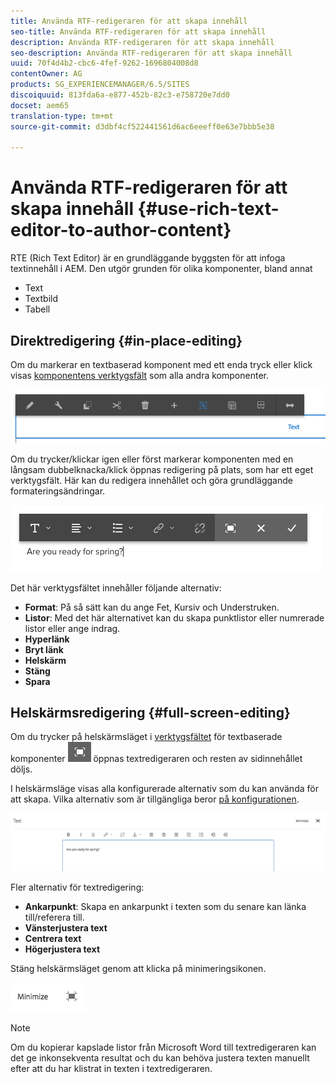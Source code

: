 ```yaml
---
title: Använda RTF-redigeraren för att skapa innehåll
seo-title: Använda RTF-redigeraren för att skapa innehåll
description: Använda RTF-redigeraren för att skapa innehåll
seo-description: Använda RTF-redigeraren för att skapa innehåll
uuid: 70f4d4b2-cbc6-4fef-9262-1696804008d8
contentOwner: AG
products: SG_EXPERIENCEMANAGER/6.5/SITES
discoiquuid: 813fda6a-e877-452b-82c3-e758720e7dd0
docset: aem65
translation-type: tm+mt
source-git-commit: d3dbf4cf522441561d6ac6eeeff0e63e7bbb5e38

---
```



# Använda RTF-redigeraren för att skapa innehåll {#use-rich-text-editor-to-author-content}

RTE (Rich Text Editor) är en grundläggande byggsten för att infoga textinnehåll i AEM. Den utgör grunden för olika komponenter, bland annat

* Text
* Textbild
* Tabell

## Direktredigering {#in-place-editing}

Om du markerar en textbaserad komponent med ett enda tryck eller klick visas [komponentens verktygsfält](/help/sites-authoring/editing-content.md#editmovecopypastedeletetouchoptimizedui) som alla andra komponenter.

![screen_shot_2018-03-21at163054](assets/screen_shot_2018-03-21at163054.png)

Om du trycker/klickar igen eller först markerar komponenten med en långsam dubbelknacka/klick öppnas redigering på plats, som har ett eget verktygsfält. Här kan du redigera innehållet och göra grundläggande formateringsändringar.

![screen_shot_2018-03-21at163214](assets/screen_shot_2018-03-21at163214.png)

Det här verktygsfältet innehåller följande alternativ:

* **Format**: På så sätt kan du ange Fet, Kursiv och Understruken.
* **Listor**: Med det här alternativet kan du skapa punktlistor eller numrerade listor eller ange indrag.
* **Hyperlänk**
* **Bryt länk**
* **Helskärm**
* **Stäng**
* **Spara**

## Helskärmsredigering {#full-screen-editing}

Om du trycker på helskärmsläget i [verktygsfältet](#componenttoolbar) för textbaserade komponenter ![](do-not-localize/screen_shot_2018-03-21at163236.png) öppnas textredigeraren och resten av sidinnehållet döljs.

I helskärmsläge visas alla konfigurerade alternativ som du kan använda för att skapa. Vilka alternativ som är tillgängliga beror [på konfigurationen](/help/sites-administering/rich-text-editor.md).

![screen_shot_2018-03-21at163248](assets/screen_shot_2018-03-21at163248.png)

Fler alternativ för textredigering:

* **Ankarpunkt**: Skapa en ankarpunkt i texten som du senare kan länka till/referera till.
* **Vänsterjustera text**
* **Centrera text**
* **Högerjustera text**

Stäng helskärmsläget genom att klicka på minimeringsikonen.

![screen_shot_2018-03-21at163323](assets/screen_shot_2018-03-21at163323.png)

>[!NOTE]
>
>Om du kopierar kapslade listor från Microsoft Word till textredigeraren kan det ge inkonsekventa resultat och du kan behöva justera texten manuellt efter att du har klistrat in texten i textredigeraren.

